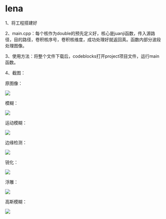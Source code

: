 # lena

1、将工程搭建好

2、main.cpp：每个核作为double的预先定义好，核心是juanji函数，传入源路径，目的路径，卷积核序号，卷积核维度，成功处理好就返回真。函数内部分波段处理图像。

3、使用方法：将整个文件下载后，codeblocks打开project项目文件，运行main函数。

4、截图：

原图像：

![](http://ww1.sinaimg.cn/large/005Jzifvly1fxufy8lmm8j30c209hadj.jpg)

模糊：

![](http://ww1.sinaimg.cn/large/005Jzifvly1fxufuw0wu7j30dj097q5u.jpg)

运动模糊：

![](http://ww1.sinaimg.cn/large/005Jzifvly1fxufvufppbj30c60a4q5t.jpg)

边缘检测：

![](http://ww1.sinaimg.cn/large/005Jzifvly1fxufwionc4j30f20buq6y.jpg)

锐化：

![](http://ww1.sinaimg.cn/large/005Jzifvly1fysbv1tdubj309808i798.jpg)

浮雕：

![](http://ww1.sinaimg.cn/large/005Jzifvly1fxufxhg5qtj30ee0aqq7b.jpg)

高斯模糊：

![](http://ww1.sinaimg.cn/large/005Jzifvly1fxufxw87z8j30ah09bacq.jpg)

